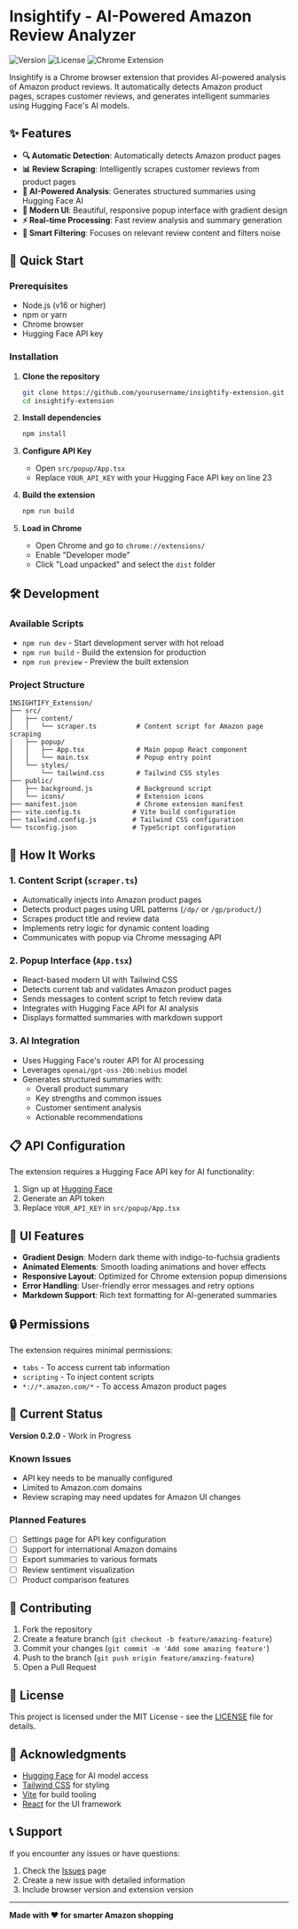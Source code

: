 # Insightify - AI-Powered Amazon Review Analyzer

![Version](https://img.shields.io/badge/version-0.2.0-blue.svg)
![License](https://img.shields.io/badge/license-MIT-green.svg)
![Chrome Extension](https://img.shields.io/badge/Chrome-Extension-yellow.svg)

Insightify is a Chrome browser extension that provides AI-powered analysis of Amazon product reviews. It automatically detects Amazon product pages, scrapes customer reviews, and generates intelligent summaries using Hugging Face's AI models.

## ✨ Features

- **🔍 Automatic Detection**: Automatically detects Amazon product pages
- **📊 Review Scraping**: Intelligently scrapes customer reviews from product pages
- **🤖 AI-Powered Analysis**: Generates structured summaries using Hugging Face AI
- **📱 Modern UI**: Beautiful, responsive popup interface with gradient design
- **⚡ Real-time Processing**: Fast review analysis and summary generation
- **🎯 Smart Filtering**: Focuses on relevant review content and filters noise

## 🚀 Quick Start

### Prerequisites

- Node.js (v16 or higher)
- npm or yarn
- Chrome browser
- Hugging Face API key

### Installation

1. **Clone the repository**
   ```bash
   git clone https://github.com/yourusername/insightify-extension.git
   cd insightify-extension
   ```

2. **Install dependencies**
   ```bash
   npm install
   ```

3. **Configure API Key**
   - Open `src/popup/App.tsx`
   - Replace `YOUR_API_KEY` with your Hugging Face API key on line 23

4. **Build the extension**
   ```bash
   npm run build
   ```

5. **Load in Chrome**
   - Open Chrome and go to `chrome://extensions/`
   - Enable "Developer mode"
   - Click "Load unpacked" and select the `dist` folder

## 🛠️ Development

### Available Scripts

- `npm run dev` - Start development server with hot reload
- `npm run build` - Build the extension for production
- `npm run preview` - Preview the built extension

### Project Structure

```
INSIGHTIFY_Extension/
├── src/
│   ├── content/
│   │   └── scraper.ts          # Content script for Amazon page scraping
│   ├── popup/
│   │   ├── App.tsx             # Main popup React component
│   │   └── main.tsx            # Popup entry point
│   └── styles/
│       └── tailwind.css        # Tailwind CSS styles
├── public/
│   ├── background.js           # Background script
│   └── icons/                  # Extension icons
├── manifest.json               # Chrome extension manifest
├── vite.config.ts             # Vite build configuration
├── tailwind.config.js         # Tailwind CSS configuration
└── tsconfig.json              # TypeScript configuration
```

## 🔧 How It Works

### 1. Content Script (`scraper.ts`)
- Automatically injects into Amazon product pages
- Detects product pages using URL patterns (`/dp/` or `/gp/product/`)
- Scrapes product title and review data
- Implements retry logic for dynamic content loading
- Communicates with popup via Chrome messaging API

### 2. Popup Interface (`App.tsx`)
- React-based modern UI with Tailwind CSS
- Detects current tab and validates Amazon product pages
- Sends messages to content script to fetch review data
- Integrates with Hugging Face API for AI analysis
- Displays formatted summaries with markdown support

### 3. AI Integration
- Uses Hugging Face's router API for AI processing
- Leverages `openai/gpt-oss-20b:nebius` model
- Generates structured summaries with:
  - Overall product summary
  - Key strengths and common issues
  - Customer sentiment analysis
  - Actionable recommendations

## 📋 API Configuration

The extension requires a Hugging Face API key for AI functionality:

1. Sign up at [Hugging Face](https://huggingface.co/)
2. Generate an API token
3. Replace `YOUR_API_KEY` in `src/popup/App.tsx`

## 🎨 UI Features

- **Gradient Design**: Modern dark theme with indigo-to-fuchsia gradients
- **Animated Elements**: Smooth loading animations and hover effects
- **Responsive Layout**: Optimized for Chrome extension popup dimensions
- **Error Handling**: User-friendly error messages and retry options
- **Markdown Support**: Rich text formatting for AI-generated summaries

## 🔒 Permissions

The extension requires minimal permissions:
- `tabs` - To access current tab information
- `scripting` - To inject content scripts
- `*://*.amazon.com/*` - To access Amazon product pages

## 🚧 Current Status

**Version 0.2.0** - Work in Progress

### Known Issues
- API key needs to be manually configured
- Limited to Amazon.com domains
- Review scraping may need updates for Amazon UI changes

### Planned Features
- [ ] Settings page for API key configuration
- [ ] Support for international Amazon domains
- [ ] Export summaries to various formats
- [ ] Review sentiment visualization
- [ ] Product comparison features

## 🤝 Contributing

1. Fork the repository
2. Create a feature branch (`git checkout -b feature/amazing-feature`)
3. Commit your changes (`git commit -m 'Add some amazing feature'`)
4. Push to the branch (`git push origin feature/amazing-feature`)
5. Open a Pull Request

## 📄 License

This project is licensed under the MIT License - see the [LICENSE](LICENSE) file for details.

## 🙏 Acknowledgments

- [Hugging Face](https://huggingface.co/) for AI model access
- [Tailwind CSS](https://tailwindcss.com/) for styling
- [Vite](https://vitejs.dev/) for build tooling
- [React](https://reactjs.org/) for the UI framework

## 📞 Support

If you encounter any issues or have questions:

1. Check the [Issues](https://github.com/yourusername/insightify-extension/issues) page
2. Create a new issue with detailed information
3. Include browser version and extension version

---

**Made with ❤️ for smarter Amazon shopping**